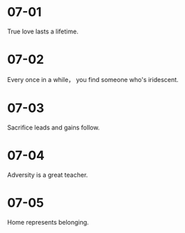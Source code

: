 # 07-01

True love lasts a lifetime.

# 07-02

Every once in a while， you find someone who's iridescent.

# 07-03

Sacrifice leads and gains follow.

# 07-04

Adversity is a great teacher.

# 07-05

Home represents belonging.